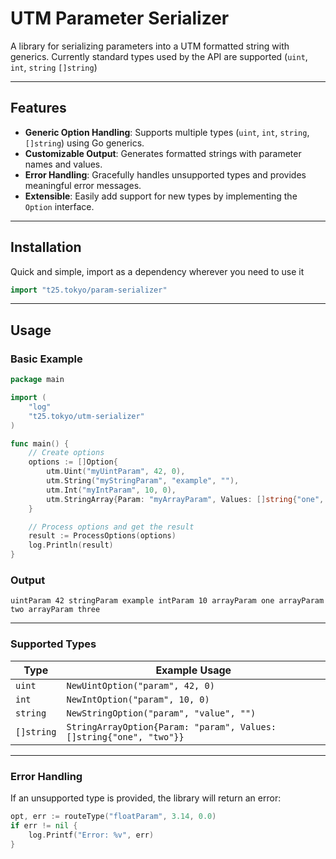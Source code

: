 # UTM Parameter Serializer

A library for serializing parameters into a UTM formatted string with generics.
Currently standard types used by the API are supported (`uint`, `int`, `string` `[]string`)

---

## Features

- **Generic Option Handling**: Supports multiple types (`uint`, `int`, `string`, `[]string`) using Go generics.
- **Customizable Output**: Generates formatted strings with parameter names and values.
- **Error Handling**: Gracefully handles unsupported types and provides meaningful error messages.
- **Extensible**: Easily add support for new types by implementing the `Option` interface.

---

## Installation

Quick and simple, import as a dependency wherever you need to use it

```go
import "t25.tokyo/param-serializer"
```

---

## Usage

### Basic Example

```go
package main

import (
	"log"
	"t25.tokyo/utm-serializer"
)

func main() {
	// Create options
	options := []Option{
		utm.Uint("myUintParam", 42, 0),
		utm.String("myStringParam", "example", ""),
		utm.Int("myIntParam", 10, 0),
		utm.StringArray{Param: "myArrayParam", Values: []string{"one", "two", "three"}},
	}

	// Process options and get the result
	result := ProcessOptions(options)
	log.Println(result)
}
```

### Output

```
uintParam 42 stringParam example intParam 10 arrayParam one arrayParam two arrayParam three
```

---

### Supported Types

| Type       | Example Usage                          |
|------------|----------------------------------------|
| `uint`     | `NewUintOption("param", 42, 0)`        |
| `int`      | `NewIntOption("param", 10, 0)`         |
| `string`   | `NewStringOption("param", "value", "")`|
| `[]string` | `StringArrayOption{Param: "param", Values: []string{"one", "two"}}` |

---

### Error Handling

If an unsupported type is provided, the library will return an error:

```go
opt, err := routeType("floatParam", 3.14, 0.0)
if err != nil {
    log.Printf("Error: %v", err)
}
```

